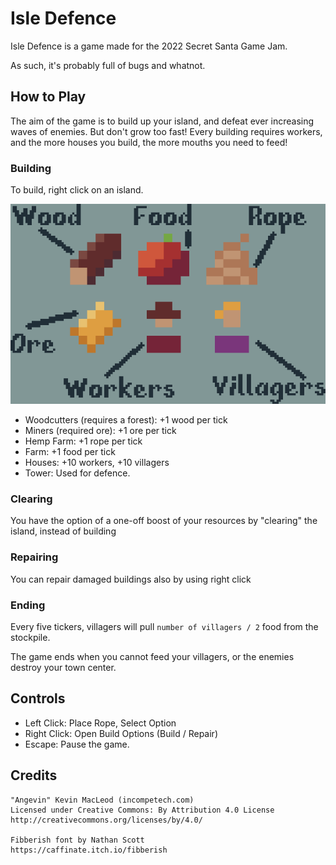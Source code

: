 # Isle Defence

Isle Defence is a game made for the 2022 Secret Santa Game Jam.

As such, it's probably full of bugs and whatnot.

## How to Play

The aim of the game is to build up your island, and defeat ever increasing waves
of enemies. But don't grow too fast! Every building requires workers, and the
more houses you build, the more mouths you need to feed!

### Building

To build, right click on an island.

![](/assets/resources/resources-guide.png)

* Woodcutters (requires a forest): +1 wood per tick
* Miners (required ore): +1 ore per tick
* Hemp Farm: +1 rope per tick
* Farm: +1 food per tick
* Houses: +10 workers, +10 villagers
* Tower: Used for defence.

### Clearing

You have the option of a one-off boost of your resources by "clearing" the island,
instead of building

### Repairing

You can repair damaged buildings also by using right click

### Ending

Every five tickers, villagers will pull `number of villagers / 2` food from the stockpile.

The game ends when you cannot feed your villagers, or the enemies destroy your town center.

## Controls

* Left Click: Place Rope, Select Option
* Right Click: Open Build Options (Build / Repair)
* Escape: Pause the game.

## Credits

```
"Angevin" Kevin MacLeod (incompetech.com)
Licensed under Creative Commons: By Attribution 4.0 License
http://creativecommons.org/licenses/by/4.0/

Fibberish font by Nathan Scott
https://caffinate.itch.io/fibberish
```
